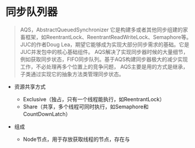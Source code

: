 # 同步队列器

>AQS，AbstractQueuedSynchronizer 它是构建多或者其他同步组建的家畜框架，如ReentrantLock、ReentrantReadWriteLock、Semaphore等。
JUC的作者Doug Lea，期望它能够成为实现大部分同步需求的基础。它是JUC并发包中的核心基础组件。
AQS解决了实现同步器时候的大量细节，例如获取同步状态，FIFO同步队列。基于AQS构建同步器极大的减少实现工作，不必处理再多个位置上的竞争问题，
AQS主要是用的方式是继承，子类通过实现它的抽象方法类管理同步状态。

* 资源共享方式
    * Exclusive（独占，只有一个线程能执行，如ReentrantLock）
    * Share（共享，多个线程可同时执行，如Semaphore和CountDownLatch）

* 组成
    * Node节点，用于存放获取线程的节点，存在与